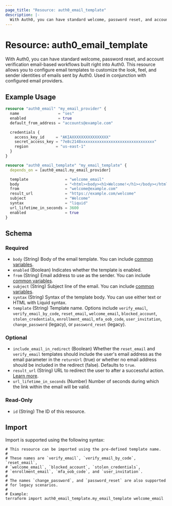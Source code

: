 ```yaml
---
page_title: "Resource: auth0_email_template"
description: |-
  With Auth0, you can have standard welcome, password reset, and account verification email-based workflows built right into Auth0. This resource allows you to configure email templates to customize the look, feel, and sender identities of emails sent by Auth0. Used in conjunction with configured email providers.
---
```


# Resource: auth0_email_template

With Auth0, you can have standard welcome, password reset, and account verification email-based workflows built right into Auth0. This resource allows you to configure email templates to customize the look, feel, and sender identities of emails sent by Auth0. Used in conjunction with configured email providers.

## Example Usage

```terraform
resource "auth0_email" "my_email_provider" {
  name                 = "ses"
  enabled              = true
  default_from_address = "accounts@example.com"

  credentials {
    access_key_id     = "AKIAXXXXXXXXXXXXXXXX"
    secret_access_key = "7e8c2148xxxxxxxxxxxxxxxxxxxxxxxxxxxxxxxx"
    region            = "us-east-1"
  }
}

resource "auth0_email_template" "my_email_template" {
  depends_on = [auth0_email.my_email_provider]

  template                = "welcome_email"
  body                    = "<html><body><h1>Welcome!</h1></body></html>"
  from                    = "welcome@example.com"
  result_url              = "https://example.com/welcome"
  subject                 = "Welcome"
  syntax                  = "liquid"
  url_lifetime_in_seconds = 3600
  enabled                 = true
}
```

<!-- schema generated by tfplugindocs -->
## Schema

### Required

- `body` (String) Body of the email template. You can include [common variables](https://auth0.com/docs/customize/email/email-templates#common-variables).
- `enabled` (Boolean) Indicates whether the template is enabled.
- `from` (String) Email address to use as the sender. You can include [common variables](https://auth0.com/docs/customize/email/email-templates#common-variables).
- `subject` (String) Subject line of the email. You can include [common variables](https://auth0.com/docs/customize/email/email-templates#common-variables).
- `syntax` (String) Syntax of the template body. You can use either text or HTML with Liquid syntax.
- `template` (String) Template name. Options include `verify_email`, `verify_email_by_code`, `reset_email`, `welcome_email`, `blocked_account`, `stolen_credentials`, `enrollment_email`, `mfa_oob_code`, `user_invitation`, `change_password` (legacy), or `password_reset` (legacy).

### Optional

- `include_email_in_redirect` (Boolean) Whether the `reset_email` and `verify_email` templates should include the user's email address as the email parameter in the `returnUrl` (true) or whether no email address should be included in the redirect (false). Defaults to `true`.
- `result_url` (String) URL to redirect the user to after a successful action. [Learn more](https://auth0.com/docs/customize/email/email-templates#configure-template-fields).
- `url_lifetime_in_seconds` (Number) Number of seconds during which the link within the email will be valid.

### Read-Only

- `id` (String) The ID of this resource.

## Import

Import is supported using the following syntax:

```shell
# This resource can be imported using the pre-defined template name.
#
# These names are `verify_email`, `verify_email_by_code`, `reset_email`,
# `welcome_email`, `blocked_account`, `stolen_credentials`,
# `enrollment_email`, `mfa_oob_code`, and `user_invitation`.
#
# The names `change_password`, and `password_reset` are also supported
# for legacy scenarios.
#
# Example:
terraform import auth0_email_template.my_email_template welcome_email
```
